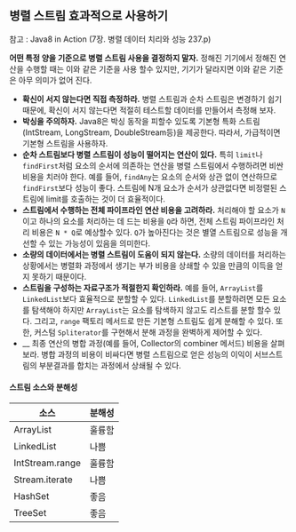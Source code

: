 ## 병렬 스트림 효과적으로 사용하기
참고 : Java8 in Action (7장. 병렬 데이터 치리와 성능 237.p)

__어떤 특정 양을 기준으로 병렬 스트림 사용을 결정하지 말자.__ 정해진 기기에서 정해진 연산을 수행할 때는
이와 같은 기준을 사용 할수 있지만, 기기가 달라지면 이와 같은 기준은 아무 의미가 없어 진다.

* __확신이 서지 않는다면 직접 측정하라.__ 병렬 스트림과 순차 스트림은 변경하기 쉽기 때문에, 확신이 서지 않는다면
  적절히 테스트할 데이터를 만들어서 측정해 보자.
* __박싱을 주의하자.__ Java8은 박싱 동작을 피할수 있도록 기본형 특화 스트림(IntStream, LongStream, DoubleStream등)을 제공한다.
  따라서, 가급적이면 기본형 스트림을 사용하자.
* __순차 스트림보다 병렬 스트림이 성능이 떨어지는 연산이 있다.__ 특히 ```limit```나 ```findFirst```처럼 요소의 순서에
  의존하는 연산을 병렬 스트림에서 수행하려면 비싼 비용을 치러야 한다. 예를 들어, ```findAny```는 요소의 순서와 상관 없이
  연산하므로 ```findFirst```보다 성능이 좋다.
  스트림에 N개 요소가 순서가 상관없다면 비정렬된 스트림에 limit를 호출하는 것이 더 효율적이다.
* __스트림에서 수행하는 전체 파이프라인 연산 비용을 고려하라.__ 처리해야 할 요소가 ```N```이고 
  하나의 요소를 처리하는 데 드는 비용을 ```Q```라 하면, 전체 스트림 파이프라인 처리 비용은 ```N * Q```로 예상할수 있다.
  ```Q```가 높아진다는 것은 별열 스트림으로 성능을 개선할 수 있는 가능성이 있음을 의미한다.
* __소량의 데이터에서는 병렬 스트림이 도움이 되지 않는다.__ 소량의 데이터를 처리하는 상황에서는 병렬화 과정에서 생기는
  부가 비용을 상쇄할 수 있을 만큼의 이득을 얻지 못하기 때문이다.
* __스트림을 구성하는 자료구조가 적절한지 확인하라.__ 예를 들어, ```ArrayList```를 ```LinkedList```보다 효율적으로 분할할 수 있다.
  ```LinkedList```를 분할하려면 모든 요소를 탐색해야 하지만 ```ArrayList```는 요소를 탐색하지 않고도 리스트를 분할 할수 있다.
  그리고, ```range``` 팩토리 메서드로 만든 기본형 스트림도 쉽게 분해할 수 있다. 또한, 커스텀 ```Spliterator```를 구현해서 분해 과정을
  완벽하게 제어할 수 있다.
* __ 최종 연산의 병합 과정(예를 들어, Collector의 combiner 메서드) 비용을 살펴 보라. 병합 과정의 비용이 비싸다면
  병렬 스트림으로 얻은 성능의 이익이 서브스트림의 부분결과를 합치는 과정에서 상쇄될 수 있다.
  
#### 스트림 소스와 분해성
| 소스 | 분해성 |
| --- | --- |
| ArrayList | 훌륭함 |
| LinkedList | 나쁨 |
| IntStream.range | 훌륭함 |
| Stream.iterate | 나쁨 |
| HashSet | 좋음 |
| TreeSet | 좋음 | 

